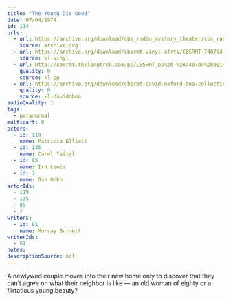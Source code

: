 ```yaml
---
title: "The Young Die Good"
date: 07/04/1974
id: 114
urls: 
  - url: https://archive.org/download/cbs_radio_mystery_theater/cbs_radio_mystery_theater-0101-0150.zip/cbs_radio_mystery_theater-0101-0150%2Fcbsrmt_0114_the_young_die_good.mp3
    source: archive-org
  - url: https://archive.org/download/cbsrmt-vinyl-afrts/CBSRMT-740704-0114-The-Young-Die-Good_afrts.mp3
    source: kl-vinyl
  - url: http://cbsrmt.thelongtrek.com/pp/CBSRMT_pp%20-%20740704%200114%20The%20Young%20Die%20Good.mp3
    quality: 0
    source: kl-pp
  - url: https://archive.org/download/cbsrmt-david-oxford-boa-collection/CBSRMT-740704-0114-The-Young-Die-Good-(AFRTS)-(256-44)-{BoA}.mp3
    quality: 0
    source: kl-davidoboa
audioQuality: 1
tags: 
  - paranormal
multipart: 0
actors:  
  - id: 119
    name: Patricia Elliott  
  - id: 135
    name: Carol Teitel  
  - id: 85
    name: Ira Lewis  
  - id: 7
    name: Dan Ocko
actorIds:  
  - 119  
  - 135  
  - 85  
  - 7
writers:  
  - id: 61
    name: Murray Burnett
writerIds:  
  - 61
notes: 
descriptionSource: nrl
---
```

A newlywed couple moves into their new home only to discover that they can’t agree on what their neighbor is like — an old woman of eighty or a flirtatious young beauty?